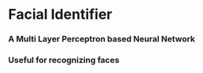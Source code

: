 
# Facial Identifier

### A Multi Layer Perceptron based Neural Network
### Useful for recognizing faces




